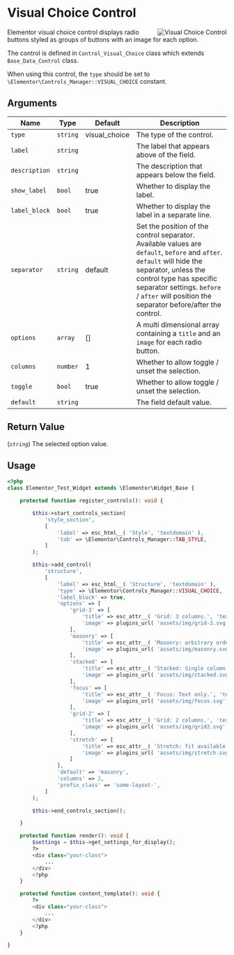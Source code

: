 # Visual Choice Control

<Badge type="tip" vertical="top" text="Elementor Core" /> <Badge type="warning" vertical="top" text="Basic" />

<img :src="$withBase('/assets/img/controls/control-visual-choice.png')" alt="Visual Choice Control" style="float: right;">

Elementor visual choice control displays radio buttons styled as groups of buttons with an image for each option.

The control is defined in `Control_Visual_Choice` class which extends `Base_Data_Control` class.

When using this control, the `type` should be set to `\Elementor\Controls_Manager::VISUAL_CHOICE` constant.

## Arguments

<table>
	<thead>
		<tr>
			<th>Name</th>
			<th>Type</th>
			<th>Default</th>
			<th>Description</th>
		</tr>
	</thead>
	<tbody>
		<tr>
			<td><code>type</code></td>
			<td><code>string</code></td>
			<td>visual_choice</td>
			<td>The type of the control.</td>
		</tr>
		<tr>
			<td><code>label</code></td>
			<td><code>string</code></td>
			<td></td>
			<td>The label that appears above of the field.</td>
		</tr>
		<tr>
			<td><code>description</code></td>
			<td><code>string</code></td>
			<td></td>
			<td>The description that appears below the field.</td>
		</tr>
		<tr>
			<td><code>show_label</code></td>
			<td><code>bool</code></td>
			<td>true</td>
			<td>Whether to display the label.</td>
		</tr>
		<tr>
			<td><code>label_block</code></td>
			<td><code>bool</code></td>
			<td>true</td>
			<td>Whether to display the label in a separate line.</td>
		</tr>
		<tr>
			<td><code>separator</code></td>
			<td><code>string</code></td>
			<td>default</td>
			<td>Set the position of the control separator. Available values are <code>default</code>, <code>before</code> and <code>after</code>. <code>default</code> will hide the separator, unless the control type has specific separator settings. <code>before</code> / <code>after</code> will position the separator before/after the control.</td>
		</tr>
		<tr>
			<td><code>options</code></td>
			<td><code>array</code></td>
			<td>[]</td>
			<td>A multi dimensional array containing a <code>title</code> and an <code>image</code> for each radio button.
		</tr>
		<tr>
			<td><code>columns</code></td>
			<td><code>number</code></td>
			<td>1</td>
			<td>Whether to allow toggle / unset the selection.</td>
		</tr>
		<tr>
			<td><code>toggle</code></td>
			<td><code>bool</code></td>
			<td>true</td>
			<td>Whether to allow toggle / unset the selection.</td>
		</tr>
		<tr>
			<td><code>default</code></td>
			<td><code>string</code></td>
			<td></td>
			<td>The field default value.</td>
		</tr>
	</tbody>
</table>

## Return Value

(_`string`_) The selected option value.

## Usage

```php {14-50}
<?php
class Elementor_Test_Widget extends \Elementor\Widget_Base {

	protected function register_controls(): void {

		$this->start_controls_section(
			'style_section',
			[
				'label' => esc_html__( 'Style', 'textdomain' ),
				'tab' => \Elementor\Controls_Manager::TAB_STYLE,
			]
		);

		$this->add_control(
			'structure',
			[
				'label' => esc_html__( 'Structure', 'textdomain' ),
				'type' => \Elementor\Controls_Manager::VISUAL_CHOICE,
				'label_block' => true,
				'options' => [
					'grid-3' => [
						'title' => esc_attr__( 'Grid: 3 columns.', 'textdomain' ),
						'image' => plugins_url( 'assets/img/grid-3.svg', __FILE__ ),
					],
					'masonry' => [
						'title' => esc_attr__( 'Masonry: arbitrary order', 'textdomain' ),
						'image' => plugins_url( 'assets/img/masonry.svg', __FILE__ ),
					],
					'stacked' => [
						'title' => esc_attr__( 'Stacked: Single column.', 'textdomain' ),
						'image' => plugins_url( 'assets/img/stacked.svg', __FILE__ ),
					],
					'focus' => [
						'title' => esc_attr__( 'Focus: Text only.', 'textdomain' ),
						'image' => plugins_url( 'assets/img/focus.svg', __FILE__ ),
					],
					'grid-2' => [
						'title' => esc_attr__( 'Grid: 2 columns.', 'textdomain' ),
						'image' => plugins_url( 'assets/img/grid2.svg', __FILE__ ),
					],
					'stretch' => [
						'title' => esc_attr__( 'Stretch: fit available width.', 'textdomain' ),
						'image' => plugins_url( 'assets/img/stretch.svg', __FILE__ ),
					]
				],
				'default' => 'masonry',
				'columns' => 2,
				'prefix_class' => 'some-layout-',
			]
		);

		$this->end_controls_section();

	}

	protected function render(): void {
		$settings = $this->get_settings_for_display();
		?>
		<div class="your-class">
			...
		</div>
		<?php
	}

	protected function content_template(): void {
		?>
		<div class="your-class">
			...
		</div>
		<?php
	}

}
```

